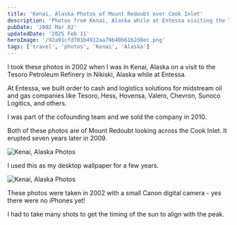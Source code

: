 ```yaml
---
title: 'Kenai, Alaska Photos of Mount Redoubt over Cook Inlet'
description: 'Photos from Kenai, Alaska while at Entessa visiting the Tesoro Petroleum Refinery in Nikiski, Alaska in 2002'
pubDate: '2002 Mar 02'
updatedDate: '2025 Feb 11'
heroImage: '/92a91cfd701b4912aa79b40b61b2d8ec.png'
tags: ['travel', 'photos', 'Kenai', 'Alaska']
---
```


I took these photos in 2002 when I was in Kenai, Alaska on a visit to the Tesoro Petroleum Refinery in Nikiski, Alaska while at Entessa.

At Entessa, we built order to cash and logistics solutions for midstream oil and gas companies like Tesoro, Hess, Hovensa, Valero, Chevron, Sunoco Logitics, and others.

I was part of the cofounding team and we sold the company in 2010.

Both of these photos are of Mount Redoubt looking across the Cook Inlet. It erupted seven years later in 2009.

![Kenai, Alaska Photos](/92a91cfd701b4912aa79b40b61b2d8ec.png)

I used this as my desktop wallpaper for a few years.

![Kenai, Alaska Photos](/3d8fe4c0aad54f449af9042085f86a5f.png)

These photos were taken in 2002 with a small Canon digital camera - yes there were no iPhones yet!

I had to take many shots to get the timing of the sun to align with the peak.
